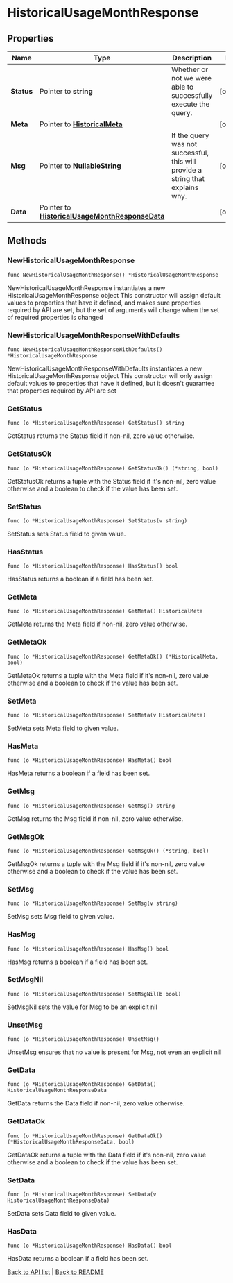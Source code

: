 # HistoricalUsageMonthResponse

## Properties

Name | Type | Description | Notes
------------ | ------------- | ------------- | -------------
**Status** | Pointer to **string** | Whether or not we were able to successfully execute the query. | [optional] 
**Meta** | Pointer to [**HistoricalMeta**](HistoricalMeta.md) |  | [optional] 
**Msg** | Pointer to **NullableString** | If the query was not successful, this will provide a string that explains why. | [optional] 
**Data** | Pointer to [**HistoricalUsageMonthResponseData**](HistoricalUsageMonthResponseData.md) |  | [optional] 

## Methods

### NewHistoricalUsageMonthResponse

`func NewHistoricalUsageMonthResponse() *HistoricalUsageMonthResponse`

NewHistoricalUsageMonthResponse instantiates a new HistoricalUsageMonthResponse object
This constructor will assign default values to properties that have it defined,
and makes sure properties required by API are set, but the set of arguments
will change when the set of required properties is changed

### NewHistoricalUsageMonthResponseWithDefaults

`func NewHistoricalUsageMonthResponseWithDefaults() *HistoricalUsageMonthResponse`

NewHistoricalUsageMonthResponseWithDefaults instantiates a new HistoricalUsageMonthResponse object
This constructor will only assign default values to properties that have it defined,
but it doesn't guarantee that properties required by API are set

### GetStatus

`func (o *HistoricalUsageMonthResponse) GetStatus() string`

GetStatus returns the Status field if non-nil, zero value otherwise.

### GetStatusOk

`func (o *HistoricalUsageMonthResponse) GetStatusOk() (*string, bool)`

GetStatusOk returns a tuple with the Status field if it's non-nil, zero value otherwise
and a boolean to check if the value has been set.

### SetStatus

`func (o *HistoricalUsageMonthResponse) SetStatus(v string)`

SetStatus sets Status field to given value.

### HasStatus

`func (o *HistoricalUsageMonthResponse) HasStatus() bool`

HasStatus returns a boolean if a field has been set.

### GetMeta

`func (o *HistoricalUsageMonthResponse) GetMeta() HistoricalMeta`

GetMeta returns the Meta field if non-nil, zero value otherwise.

### GetMetaOk

`func (o *HistoricalUsageMonthResponse) GetMetaOk() (*HistoricalMeta, bool)`

GetMetaOk returns a tuple with the Meta field if it's non-nil, zero value otherwise
and a boolean to check if the value has been set.

### SetMeta

`func (o *HistoricalUsageMonthResponse) SetMeta(v HistoricalMeta)`

SetMeta sets Meta field to given value.

### HasMeta

`func (o *HistoricalUsageMonthResponse) HasMeta() bool`

HasMeta returns a boolean if a field has been set.

### GetMsg

`func (o *HistoricalUsageMonthResponse) GetMsg() string`

GetMsg returns the Msg field if non-nil, zero value otherwise.

### GetMsgOk

`func (o *HistoricalUsageMonthResponse) GetMsgOk() (*string, bool)`

GetMsgOk returns a tuple with the Msg field if it's non-nil, zero value otherwise
and a boolean to check if the value has been set.

### SetMsg

`func (o *HistoricalUsageMonthResponse) SetMsg(v string)`

SetMsg sets Msg field to given value.

### HasMsg

`func (o *HistoricalUsageMonthResponse) HasMsg() bool`

HasMsg returns a boolean if a field has been set.

### SetMsgNil

`func (o *HistoricalUsageMonthResponse) SetMsgNil(b bool)`

 SetMsgNil sets the value for Msg to be an explicit nil

### UnsetMsg
`func (o *HistoricalUsageMonthResponse) UnsetMsg()`

UnsetMsg ensures that no value is present for Msg, not even an explicit nil
### GetData

`func (o *HistoricalUsageMonthResponse) GetData() HistoricalUsageMonthResponseData`

GetData returns the Data field if non-nil, zero value otherwise.

### GetDataOk

`func (o *HistoricalUsageMonthResponse) GetDataOk() (*HistoricalUsageMonthResponseData, bool)`

GetDataOk returns a tuple with the Data field if it's non-nil, zero value otherwise
and a boolean to check if the value has been set.

### SetData

`func (o *HistoricalUsageMonthResponse) SetData(v HistoricalUsageMonthResponseData)`

SetData sets Data field to given value.

### HasData

`func (o *HistoricalUsageMonthResponse) HasData() bool`

HasData returns a boolean if a field has been set.


[Back to API list](../README.md#documentation-for-api-endpoints) | [Back to README](../README.md)
